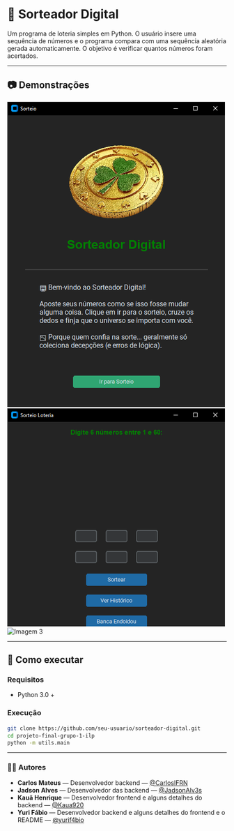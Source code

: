 # 🎰 Sorteador Digital

Um programa de loteria simples em Python. O usuário insere uma sequência de números e o programa compara com uma sequência aleatória gerada automaticamente. O objetivo é verificar quantos números foram acertados.

---

## 📷 Demonstrações

<!-- Adicione aqui suas imagens, GIFs ou prints da interface do programa -->
![Imagem 1](img/interface.png)
![Imagem 2](img/Sorteio%20Loteria%2004_08_2025%2017_19_07.png)
![Imagem 3](img/Histórico%20de%20Sorteios%2004_08_2025%2017_19_39.png)

---

## 🚀 Como executar


### Requisitos
- Python 3.0 +

### Execução
```bash
git clone https://github.com/seu-usuario/sorteador-digital.git
cd projeto-final-grupo-1-ilp
python -m utils.main

```
 
---

### 👨‍💻 Autores

- **Carlos Mateus** — Desenvolvedor backend  — [@CarlosIFRN](https://github.com/CarlosIFRN)
- **Jadson Alves** — Desenvolvedor das backend  — [@JadsonAlv3s](https://github.com/JadsonAlv3s)
- **Kauã Henrique** — Desenvolvedor frontend e alguns detalhes do backend — [@Kaua920](https://github.com/Kaua920)
- **Yuri Fábio** — Desenvolvedor backend e alguns detalhes do frontend e o README — [@yurif4bio](https://github.com/yurif4bio)
